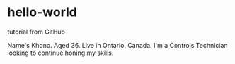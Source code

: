 # hello-world
tutorial from GitHub

Name's Khono.  Aged 36.  Live in Ontario, Canada.  I'm a Controls Technician looking to continue honing my skills.
